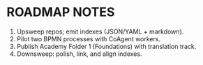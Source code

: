 # ROADMAP NOTES
1. Upsweep repos; emit indexes (JSON/YAML + markdown).
2. Pilot two BPMN processes with CoAgent workers.
3. Publish Academy Folder 1 (Foundations) with translation track.
4. Downsweep: polish, link, and align indexes.
